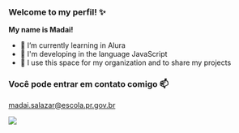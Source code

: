 ### Welcome to my perfil! ✨
**My name is Madai!**


- 🌱 I’m currently learning in Alura
- 🌻 I'm developing in the language JavaScript
- 🌷 I use this space for my organization and to share my projects


### Você pode entrar em contato comigo 📫

madai.salazar@escola.pr.gov.br

![](https://media.tenor.com/TYR7ux6uruwAAAAd/dance-duck.gif)

